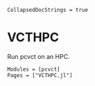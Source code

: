 ```@meta
CollapsedDocStrings = true
```

# VCTHPC

Run pcvct on an HPC.

```@autodocs
Modules = [pcvct]
Pages = ["VCTHPC.jl"]
```